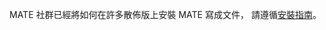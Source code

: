 <!--
.. link:
.. description:
.. tags: 
.. date: 2012-04-17 06:32:31
.. title: 安裝
.. slug: install
-->

MATE 社群已經將如何在許多散佈版上安裝 MATE 寫成文件，
請遵循[安裝指南](https://wiki.mate-desktop.org/download)。

